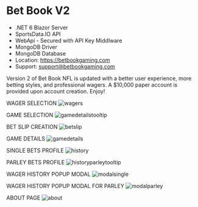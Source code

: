 # Bet Book V2
- .NET 6 Blazor Server
- SportsData.IO API
- WebApi - Secured with API Key Middlware
- MongoDB Driver
- MongoDB Database
- Location: https://betbookgaming.com
- Support: support@betbookgaming.com

Version 2 of Bet Book NFL is updated with a better user experience, more betting styles, and professional wagers. A $10,000 paper account is provided upon account creation. Enjoy!

WAGER SELECTION
![wagers](https://user-images.githubusercontent.com/95720340/200470374-c923c282-c157-45c7-887a-c8b698163b01.png)

GAME SELECTION
![gamedetailstooltip](https://user-images.githubusercontent.com/95720340/200470368-d3e8c643-cffa-469a-b2b0-b8e8fe15babb.png)

BET SLIP CREATION
![betslip](https://user-images.githubusercontent.com/95720340/200454198-e8c4de4f-3e10-4d19-b7c1-fff952983371.png)

GAME DETAILS
![gamedetails](https://user-images.githubusercontent.com/95720340/199785113-17751974-96e3-482d-981e-0284f577f0c7.png)

SINGLE BETS PROFILE
![history](https://user-images.githubusercontent.com/95720340/200454193-33e99915-29ba-4e70-801e-874f0b1008ef.png)

PARLEY BETS PROFILE
![historyparleytooltip](https://user-images.githubusercontent.com/95720340/200454185-16e353f2-c641-4986-8c14-af6d11521173.png)

WAGER HISTORY POPUP MODAL
![modalsingle](https://user-images.githubusercontent.com/95720340/200454169-f79b20fa-69b3-43fb-be17-f2ffb20603e1.png)

WAGER HISTORY POPUP MODAL FOR PARLEY
![modalparley](https://user-images.githubusercontent.com/95720340/200454175-0eeb9af9-9464-41c9-b35e-927570486439.png)

ABOUT PAGE
![about](https://user-images.githubusercontent.com/95720340/199785127-4dc2a956-e0f7-4493-87a5-010393c7cb7b.png)


